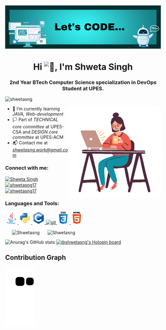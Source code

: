 

[![MasterHead](https://github.com/Shwetasng/Shwetasng/blob/main/head4.png)](https://Shwetasng.io)



<h1 align="center">Hi <img src="https://raw.githubusercontent.com/nixin72/nixin72/master/wave.gif" alt="👋" height="45" width="45"/>, I'm Shweta Singh</h1>
<h3 align="center">2nd Year BTech Computer Science specialization in DevOps Student at UPES.</h3>

<p align="left"> <img src="https://komarev.com/ghpvc/?username=shwetasng&label=Profile%20views&color=0e75b6&style=flat" alt="shwetasng" /> </p>

<img align="right" alt="Coding" width="300" style="border-radius:10px" src="https://github.com/shwetasng/shwetasng/blob/main/gif2.gif">

- 🌱 I’m currently learning *JAVA, Web-development*
- 🏳️ Part of *TECHNICAL core committee* at UPES-CSA and *DESIGN core committee* at UPES-ACM
- 📬 Contact me at *shwetasng.work@gmail.com*

<h3 align="left">Connect with me:</h3>
<p align="left">
<a href="https://www.linkedin.com/in/shweta-singh-2b4a82225/" target="_blank"><img align="center" src="https://raw.githubusercontent.com/rahuldkjain/github-profile-readme-generator/master/src/images/icons/Social/linked-in-alt.svg" alt="Shweta Singh" height="30" width="40" /></a>
<a href="https://instagram.com/shwetasng17" target="blank"><img align="center" src="https://raw.githubusercontent.com/rahuldkjain/github-profile-readme-generator/master/src/images/icons/Social/instagram.svg" alt="shwetasng17" height="30" width="40" /></a>
<a href="https://auth.geeksforgeeks.org/user/shwetasng17" target="blank"><img align="center" src="https://raw.githubusercontent.com/rahuldkjain/github-profile-readme-generator/master/src/images/icons/Social/geeks-for-geeks.svg" alt="shwetasng17" height="30" width="40" /></a>


  
</p>

<h3 align="left">Languages and Tools:</h3>
<p align="left"> <a href="https://www.java.com" target="_blank" rel="noreferrer"> <img src="https://raw.githubusercontent.com/devicons/devicon/master/icons/java/java-original.svg" alt="java" width="40" height="40"/> <a href="https://www.python.org" target="_blank" rel="noreferrer"> <img src="https://raw.githubusercontent.com/devicons/devicon/master/icons/python/python-original.svg" alt="python" width="40" height="40"/> </a> <a href="https://www.cprogramming.com/" target="_blank" rel="noreferrer"> <img src="https://raw.githubusercontent.com/devicons/devicon/master/icons/c/c-original.svg" alt="c" width="40" height="40"/> </a> <a href="https://git-scm.com/" target="_blank" rel="noreferrer"> <img src="https://www.vectorlogo.zone/logos/git-scm/git-scm-icon.svg" alt="git" width="40" height="40"/> </a> <a href="https://www.w3schools.com/css/" target="_blank" rel="noreferrer"> <img src="https://raw.githubusercontent.com/devicons/devicon/master/icons/css3/css3-original-wordmark.svg" alt="css3" width="40" height="40"/> </a> <a href="https://www.w3.org/html/" target="_blank" rel="noreferrer"> <img src="https://raw.githubusercontent.com/devicons/devicon/master/icons/html5/html5-original-wordmark.svg" alt="html5" width="40" height="40"/> </a>  </a> </p>

<p> &ensp; &ensp; <img align="center" src="https://github-readme-stats.vercel.app/api/top-langs?username=Shwetasng&show_icons=true&locale=en&layout=compact&theme=midnight-purple" alt="Shwetasng" width="400"/> &ensp; &ensp; <img align="center" src="https://github-readme-streak-stats.herokuapp.com/?user=shwetasng&layout=compact&theme=midnight-purple" alt="Shwetasng" width="400"/></p>


![Anurag's GitHub stats](https://github-readme-stats.vercel.app/api?username=shwetasng&show_icons=true&theme=midnight-purple)
[![@shwetasng's Holopin board](https://holopin.io/api/user/board?user=shwetasng)](https://holopin.io/@shwetasng)





## Contribution Graph

<p align="left">
  <img src="https://github.com/shwetasng/shwetasng/raw/output/github-contribution-grid-snake.svg"
alt="snake"></center>
</p>

